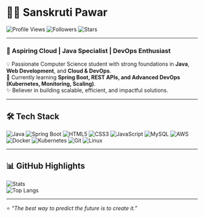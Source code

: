 # 👩‍💻 Sanskruti Pawar

![Profile Views](https://komarev.com/ghpvc/?username=sanskrutipawar&label=Views&color=blue&style=flat-square)
![Followers](https://img.shields.io/github/followers/sanskrutipawar?style=flat-square)
![Stars](https://img.shields.io/github/stars/sanskrutipawar?style=flat-square)

---

### 🚀 Aspiring Cloud | Java Specialist | DevOps Enthusiast  

💡 Passionate Computer Science student with strong foundations in **Java**, **Web Development**, and **Cloud & DevOps**.  
🌱 Currently learning **Spring Boot, REST APIs, and Advanced DevOps (Kubernetes, Monitoring, Scaling)**.  
✨ Believer in building scalable, efficient, and impactful solutions.  

---

## 🛠️ Tech Stack  

![Java](https://img.shields.io/badge/Java-orange?style=flat-square&logo=openjdk&logoColor=white)
![Spring Boot](https://img.shields.io/badge/SpringBoot-green?style=flat-square&logo=springboot&logoColor=white)
![HTML5](https://img.shields.io/badge/HTML5-red?style=flat-square&logo=html5&logoColor=white)
![CSS3](https://img.shields.io/badge/CSS3-blue?style=flat-square&logo=css3&logoColor=white)
![JavaScript](https://img.shields.io/badge/JavaScript-yellow?style=flat-square&logo=javascript&logoColor=black)
![MySQL](https://img.shields.io/badge/MySQL-005C84?style=flat-square&logo=mysql&logoColor=white)
![AWS](https://img.shields.io/badge/AWS-232F3E?style=flat-square&logo=amazonaws&logoColor=white)
![Docker](https://img.shields.io/badge/Docker-2496ED?style=flat-square&logo=docker&logoColor=white)
![Kubernetes](https://img.shields.io/badge/Kubernetes-326CE5?style=flat-square&logo=kubernetes&logoColor=white)
![Git](https://img.shields.io/badge/Git-F05032?style=flat-square&logo=git&logoColor=white)
![Linux](https://img.shields.io/badge/Linux-black?style=flat-square&logo=linux&logoColor=yellow)

---

## 📊 GitHub Highlights  

![Stats](https://github-readme-stats.vercel.app/api?username=sanskrutipawar&show_icons=true&theme=tokyonight&hide_border=true)  
![Top Langs](https://github-readme-stats.vercel.app/api/top-langs/?username=sanskrutipawar&layout=compact&theme=tokyonight&hide_border=true)  

---

⭐ *“The best way to predict the future is to create it.”*  
